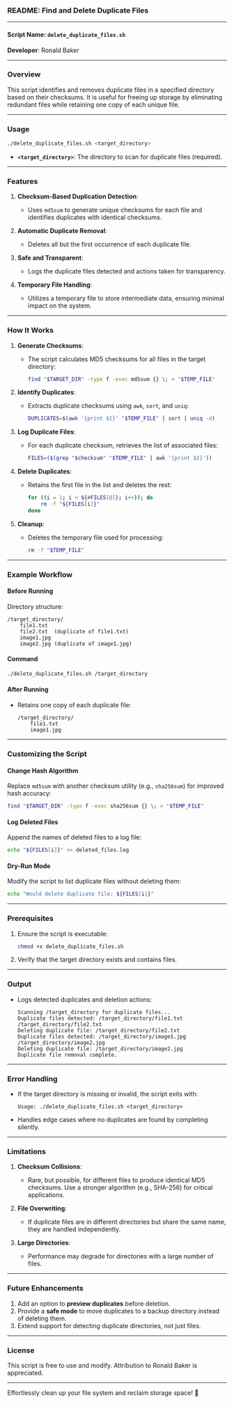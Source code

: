 ### **README: Find and Delete Duplicate Files**

---

#### **Script Name**: `delete_duplicate_files.sh`  
**Developer**: Ronald Baker  

---

### **Overview**
This script identifies and removes duplicate files in a specified directory based on their checksums. It is useful for freeing up storage by eliminating redundant files while retaining one copy of each unique file.

---

### **Usage**
```bash
./delete_duplicate_files.sh <target_directory>
```

- **`<target_directory>`**: The directory to scan for duplicate files (required).  

---

### **Features**
1. **Checksum-Based Duplication Detection**:
   - Uses `md5sum` to generate unique checksums for each file and identifies duplicates with identical checksums.

2. **Automatic Duplicate Removal**:
   - Deletes all but the first occurrence of each duplicate file.

3. **Safe and Transparent**:
   - Logs the duplicate files detected and actions taken for transparency.

4. **Temporary File Handling**:
   - Utilizes a temporary file to store intermediate data, ensuring minimal impact on the system.

---

### **How It Works**
1. **Generate Checksums**:
   - The script calculates MD5 checksums for all files in the target directory:
     ```bash
     find "$TARGET_DIR" -type f -exec md5sum {} \; > "$TEMP_FILE"
     ```

2. **Identify Duplicates**:
   - Extracts duplicate checksums using `awk`, `sort`, and `uniq`:
     ```bash
     DUPLICATES=$(awk '{print $1}' "$TEMP_FILE" | sort | uniq -d)
     ```

3. **Log Duplicate Files**:
   - For each duplicate checksum, retrieves the list of associated files:
     ```bash
     FILES=($(grep "$checksum" "$TEMP_FILE" | awk '{print $2}'))
     ```

4. **Delete Duplicates**:
   - Retains the first file in the list and deletes the rest:
     ```bash
     for ((i = 1; i < ${#FILES[@]}; i++)); do
         rm -f "${FILES[i]}"
     done
     ```

5. **Cleanup**:
   - Deletes the temporary file used for processing:
     ```bash
     rm -f "$TEMP_FILE"
     ```

---

### **Example Workflow**

#### **Before Running**
Directory structure:
```
/target_directory/
    file1.txt
    file2.txt  (duplicate of file1.txt)
    image1.jpg
    image2.jpg (duplicate of image1.jpg)
```

#### **Command**
```bash
./delete_duplicate_files.sh /target_directory
```

#### **After Running**
- Retains one copy of each duplicate file:
  ```
  /target_directory/
      file1.txt
      image1.jpg
  ```

---

### **Customizing the Script**

#### **Change Hash Algorithm**
Replace `md5sum` with another checksum utility (e.g., `sha256sum`) for improved hash accuracy:
```bash
find "$TARGET_DIR" -type f -exec sha256sum {} \; > "$TEMP_FILE"
```

#### **Log Deleted Files**
Append the names of deleted files to a log file:
```bash
echo "${FILES[i]}" >> deleted_files.log
```

#### **Dry-Run Mode**
Modify the script to list duplicate files without deleting them:
```bash
echo "Would delete duplicate file: ${FILES[i]}"
```

---

### **Prerequisites**
1. Ensure the script is executable:
   ```bash
   chmod +x delete_duplicate_files.sh
   ```
2. Verify that the target directory exists and contains files.

---

### **Output**
- Logs detected duplicates and deletion actions:
  ```
  Scanning /target_directory for duplicate files...
  Duplicate files detected: /target_directory/file1.txt /target_directory/file2.txt
  Deleting duplicate file: /target_directory/file2.txt
  Duplicate files detected: /target_directory/image1.jpg /target_directory/image2.jpg
  Deleting duplicate file: /target_directory/image2.jpg
  Duplicate file removal complete.
  ```

---

### **Error Handling**
- If the target directory is missing or invalid, the script exits with:
  ```
  Usage: ./delete_duplicate_files.sh <target_directory>
  ```
- Handles edge cases where no duplicates are found by completing silently.

---

### **Limitations**
1. **Checksum Collisions**:
   - Rare, but possible, for different files to produce identical MD5 checksums. Use a stronger algorithm (e.g., SHA-256) for critical applications.
   
2. **File Overwriting**:
   - If duplicate files are in different directories but share the same name, they are handled independently.

3. **Large Directories**:
   - Performance may degrade for directories with a large number of files.

---

### **Future Enhancements**
1. Add an option to **preview duplicates** before deletion.
2. Provide a **safe mode** to move duplicates to a backup directory instead of deleting them.
3. Extend support for detecting duplicate directories, not just files.

---

### **License**
This script is free to use and modify. Attribution to Ronald Baker is appreciated.

---

Effortlessly clean up your file system and reclaim storage space! 🚀